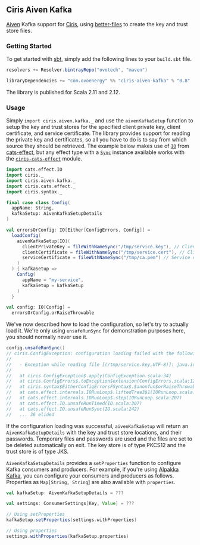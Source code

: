 ## Ciris Aiven Kafka
[Aiven][aiven] Kafka support for [Ciris][ciris], using [better-files][better-files] to create the key and trust store files.

### Getting Started
To get started with [sbt][sbt], simply add the following lines to your `build.sbt` file.

```scala
resolvers += Resolver.bintrayRepo("ovotech", "maven")

libraryDependencies += "com.ovoenergy" %% "ciris-aiven-kafka" % "0.8"
```

The library is published for Scala 2.11 and 2.12.

### Usage
Simply `import ciris.aiven.kafka._` and use the `aivenKafkaSetup` function to setup the key and trust stores for the specified client private key, client certificate, and service certificate. The library provides support for reading the private key and certificates, so all you have to do is to say from which source they should be retrieved. The example below makes use of [`IO`][IO] from [cats-effect][cats-effect], but any effect type with a [`Sync`][Sync] instance available works with the [`ciris-cats-effect`][ciris-cats-effect] module.

```scala
import cats.effect.IO
import ciris._
import ciris.aiven.kafka._
import ciris.cats.effect._
import ciris.syntax._

final case class Config(
  appName: String,
  kafkaSetup: AivenKafkaSetupDetails
)

val errorsOrConfig: IO[Either[ConfigErrors, Config]] =
  loadConfig(
    aivenKafkaSetup[IO](
      clientPrivateKey = fileWithNameSync("/tmp/service.key"), // Client private key type is inferred
      clientCertificate = fileWithNameSync("/tmp/service.cert"), // Client certificate type is inferred
      serviceCertificate = fileWithNameSync("/tmp/ca.pem") // Service certificate type is inferred
    )
  ) { kafkaSetup =>
    Config(
      appName = "my-service",
      kafkaSetup = kafkaSetup
    )
  }

val config: IO[Config] =
  errorsOrConfig.orRaiseThrowable
```

We've now described how to load the configuration, so let's try to actually load it. We're only using `unsafeRunSync` for demonstration purposes here, you should normally never use it.

```scala
config.unsafeRunSync()
// ciris.ConfigException: configuration loading failed with the following errors.
//
//   - Exception while reading file [(/tmp/service.key,UTF-8)]: java.io.FileNotFoundException: /tmp/service.key (No such file or directory) and exception while reading file [(/tmp/service.cert,UTF-8)]: java.io.FileNotFoundException: /tmp/service.cert (No such file or directory) and exception while reading file [(/tmp/ca.pem,UTF-8)]: java.io.FileNotFoundException: /tmp/ca.pem (No such file or directory).
//
//   at ciris.ConfigException$.apply(ConfigException.scala:34)
//   at ciris.ConfigErrors$.toException$extension(ConfigErrors.scala:128)
//   at ciris.syntax$EitherConfigErrorsFSyntax$.$anonfun$orRaiseThrowable$1(syntax.scala:71)
//   at cats.effect.internals.IORunLoop$.liftedTree3$1(IORunLoop.scala:207)
//   at cats.effect.internals.IORunLoop$.step(IORunLoop.scala:207)
//   at cats.effect.IO.unsafeRunTimed(IO.scala:307)
//   at cats.effect.IO.unsafeRunSync(IO.scala:242)
//   ... 36 elided
```

If the configuration loading was successful, `aivenKafkaSetup` will return an `AivenKafkaSetupDetails` with the key and trust store locations, and their passwords. Temporary files and passwords are used and the files are set to be deleted automatically on exit. The key store is of type PKCS12 and the trust store is of type JKS.

`AivenKafkaSetupDetails` provides a `setProperties` function to configure Kafka consumers and producers. For example, if you're using [Alpakka Kafka][alpakka-kafka], you can configure your consumers and producers as follows. Properties as `Map[String, String`] are also available with `properties`.

```scala
val kafkaSetup: AivenKafkaSetupDetails = ???

val settings: ConsumerSettings[Key, Value] = ???

// Using setProperties
kafkaSetup.setProperties(settings.withProperties)

// Using properties
settings.withProperties(kafkaSetup.properties)
```

[aiven]: https://aiven.io
[alpakka-kafka]: https://doc.akka.io/docs/akka-stream-kafka/current/home.html
[better-files]: https://github.com/pathikrit/better-files
[cats-effect]: https://typelevel.org/cats-effect/
[ciris-cats-effect]: https://cir.is/docs/cats-effect-module
[ciris]: https://cir.is
[IO]: https://typelevel.org/cats-effect/datatypes/io.html
[sbt]: https://www.scala-sbt.org
[Sync]: https://typelevel.org/cats-effect/typeclasses/sync.html
